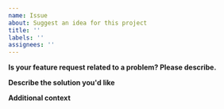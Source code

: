 ```yaml
---
name: Issue
about: Suggest an idea for this project
title: ''
labels: ''
assignees: ''
---
```


**Is your feature request related to a problem? Please describe.**

<!-- A clear and concise description of what the problem is. -->

**Describe the solution you'd like**

<!-- A clear and concise description of what you want to happen. -->

**Additional context**

<!-- Add any other context or screenshots about the feature request here. -->
